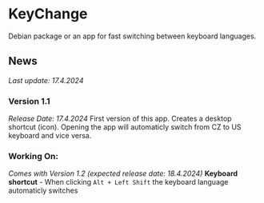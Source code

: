 # KeyChange
Debian package or an app for fast switching between keyboard languages.

## News
_Last update: 17.4.2024_

### Version 1.1
_Release Date: 17.4.2024_
First version of this app. Creates a desktop shortcut (icon). Opening the app will automaticly switch from CZ to US keyboard and vice versa.

### Working On:
_Comes with Version 1.2 (expected release date: 18.4.2024)_
**Keyboard shortcut** - When clicking `Alt + Left Shift` the keyboard language automaticly switches
